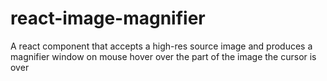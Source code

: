 # react-image-magnifier
A react component that accepts a high-res source image and produces a magnifier window on mouse hover over the part of the image the cursor is over
